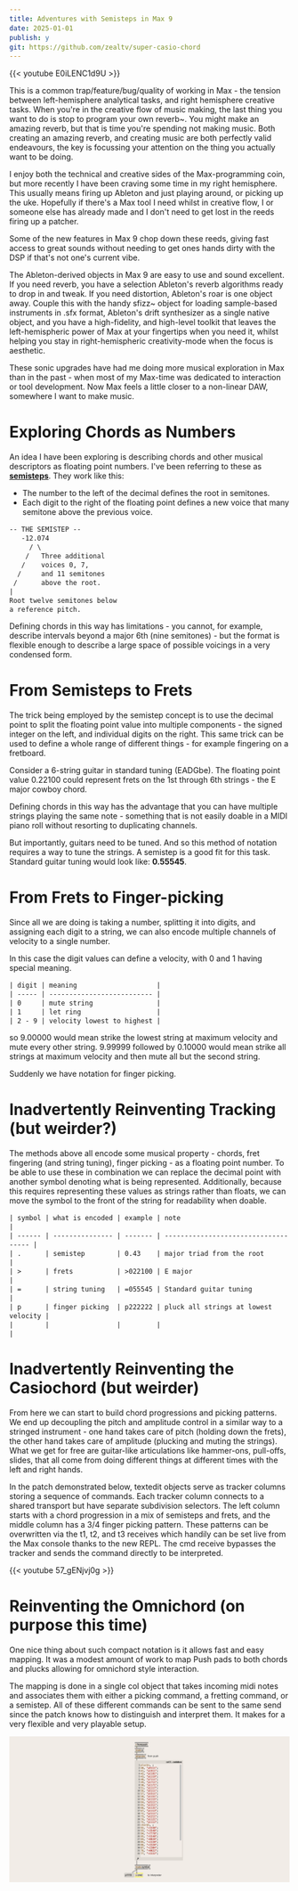```yaml
---
title: Adventures with Semisteps in Max 9
date: 2025-01-01
publish: y
git: https://github.com/zealtv/super-casio-chord
---
```

{{< youtube E0iLENC1d9U >}}

This is a common trap/feature/bug/quality of working in Max - the tension between left-hemisphere analytical tasks, and right hemisphere creative tasks.  When you're in the creative flow of music making, the last thing you want to do is stop to program your own reverb~.  You might make an amazing reverb, but that is time you're spending not making music.  Both creating an amazing reverb, and creating music are both perfectly valid endeavours, the key is focussing your attention on the thing you actually want to be doing.

I enjoy both the technical and creative sides of the Max-programming coin, but more recently I have been craving some time in my right hemisphere.  This usually means firing up Ableton and just playing around, or picking up the uke.  Hopefully if there's a Max tool I need whilst in creative flow, I or someone else has already made and I don't need to get lost in the reeds firing up a patcher.

Some of the new features in Max 9 chop down these reeds, giving fast access to great sounds without needing to get ones hands dirty with the DSP if that's not one's current vibe.

The Ableton-derived objects in Max 9 are easy to use and sound excellent.  If you need reverb, you have a selection Ableton's reverb algorithms ready to drop in and tweak.  If you need distortion, Ableton's roar is one object away.  Couple this with the handy sfizz~ object for loading sample-based instruments in .sfx format, Ableton's drift synthesizer as a single native object, and you have a high-fidelity, and high-level toolkit that leaves the left-hemispheric power of Max at your fingertips when you need it, whilst helping you stay in right-hemispheric creativity-mode when the focus is aesthetic.

These sonic upgrades have had me doing more musical exploration in Max than in the past - when most of my Max-time was dedicated to interaction or tool development.  Now Max feels a little closer to a non-linear DAW, somewhere I want to make music. 

# Exploring Chords as Numbers
An idea I have been exploring is describing chords and other musical descriptors as floating point numbers.  I've been referring to these as **[semisteps](intermals.md)**. They work like this:

- The number to the left of the decimal defines the root in semitones. 
- Each digit to the right of the floating point defines a new voice that many semitone above the previous voice.

```
-- THE SEMISTEP --
   -12.074   
     / \ 
    /   Three additional 
   /    voices 0, 7,
  /     and 11 semitones 
 /      above the root.
|
Root twelve semitones below 
a reference pitch.

```

Defining chords in this way has limitations - you cannot, for example, describe intervals beyond a major 6th (nine semitones) - but the format is flexible enough to describe a large space of possible voicings in a very condensed form.

# From Semisteps to Frets

The trick being employed by the semistep concept is to use the decimal point to split the floating point value into multiple components - the signed integer on the left, and individual digits on the right.  This same trick can be used to define a whole range of different things - for example fingering on a fretboard.

Consider a 6-string guitar in standard tuning (EADGbe).  The floating point value 0.22100 could represent frets on the 1st through 6th strings - the E major cowboy chord.

Defining chords in this way has the advantage that you can have multiple strings playing the same note - something that is not easily doable in a MIDI piano roll without resorting to duplicating channels.

But importantly, guitars need to be tuned. And so this method of notation requires a way to tune the strings.  A semistep is a good fit for this task.  Standard guitar tuning would look like:
**0.55545**.

# From Frets to Finger-picking
Since all we are doing is taking a number, splitting it into digits, and assigning each digit to a string, we can also encode multiple channels of velocity to a single number.

In this case the digit values can define a velocity, with 0 and 1 having special meaning.
```
| digit | meaning                    |
| ----- | -------------------------- |
| 0     | mute string                |
| 1     | let ring                   | 
| 2 - 9 | velocity lowest to highest |
```

so 9.00000 would mean strike the lowest string at maximum velocity and mute every other string. 9.99999 followed by 0.10000 would mean strike all strings at maximum velocity and then mute all but the second string.

Suddenly we have notation for finger picking.


# Inadvertently Reinventing Tracking (but weirder?)
The  methods above all encode some musical property - chords, fret fingering (and string tuning), finger picking - as a floating point number.  To be able to use these in combination we can replace the decimal point with another symbol denoting what is being represented.  Additionally, because this requires representing these values as strings rather than floats, we can move the symbol to the front of the string for readability when doable.

```
| symbol | what is encoded | example | note                                 |
| ------ | --------------- | ------- | ------------------------------------ |
| .      | semistep        | 0.43    | major triad from the root            |
| >      | frets           | >022100 | E major                              |
| =      | string tuning   | =055545 | Standard guitar tuning               |
| p      | finger picking  | p222222 | pluck all strings at lowest velocity |
|        |                 |         |                                      |
```

# Inadvertently Reinventing the Casiochord (but weirder)
From here we can start to build chord progressions and picking patterns.  We end up decoupling the pitch and amplitude control in a similar way to a stringed instrument - one hand takes care of pitch (holding down the frets), the other hand takes care of amplitude (plucking and muting the strings). What we get for free are guitar-like articulations like hammer-ons, pull-offs, slides, that all come from doing different things at different times with the left and right hands.

In the patch demonstrated below, textedit objects serve as tracker columns storing a sequence of commands.  Each tracker column connects to a shared transport but have separate subdivision selectors.  The left column starts with a chord progression in a mix of semisteps and frets, and the middle column has a 3/4 finger picking pattern.  These patterns can be overwritten via the t1, t2, and t3 receives which handily can be set live from the Max console thanks to the new REPL.  The cmd receive bypasses the tracker and sends the command directly to be interpreted.

{{< youtube 57_gENjvj0g >}}

# Reinventing the Omnichord (on purpose this time)

One nice thing about such compact notation is it allows fast and easy mapping.  It was a modest amount of work to map Push pads to both chords and plucks allowing for omnichord style interaction.  

The mapping is done in a single col object that takes incoming midi notes and associates them with either a picking command, a fretting command, or a semistep.  All of these different commands can be sent to the same send since the patch knows how to distinguish and interpret them.  It makes for a very flexible and very playable setup.

![the mapping scheme for the push omnichord](../files/omnichord-coll-mapping.png)

